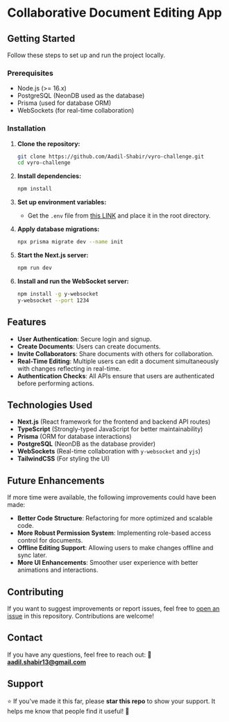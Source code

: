 # Collaborative Document Editing App

## Getting Started

Follow these steps to set up and run the project locally.

### Prerequisites
- Node.js (>= 16.x)
- PostgreSQL (NeonDB used as the database)
- Prisma (used for database ORM)
- WebSockets (for real-time collaboration)

### Installation

1. **Clone the repository:**
   ```sh
   git clone https://github.com/Aadil-Shabir/vyro-challenge.git
   cd vyro-challenge
   ```

2. **Install dependencies:**
   ```sh
   npm install
   ```

3. **Set up environment variables:**
   - Get the `.env` file from [this LINK](https://drive.google.com/file/d/1-IUv832alefSpzIpCByz92HlAybYJtqf/view?usp=sharing) and place it in the root directory.

4. **Apply database migrations:**
   ```sh
   npx prisma migrate dev --name init
   ```

5. **Start the Next.js server:**
   ```sh
   npm run dev
   ```

6. **Install and run the WebSocket server:**
   ```sh
   npm install -g y-websocket
   y-websocket --port 1234
   ```

## Features

- **User Authentication**: Secure login and signup.
- **Create Documents**: Users can create documents.
- **Invite Collaborators**: Share documents with others for collaboration.
- **Real-Time Editing**: Multiple users can edit a document simultaneously with changes reflecting in real-time.
- **Authentication Checks**: All APIs ensure that users are authenticated before performing actions.

## Technologies Used

- **Next.js** (React framework for the frontend and backend API routes)
- **TypeScript** (Strongly-typed JavaScript for better maintainability)
- **Prisma** (ORM for database interactions)
- **PostgreSQL** (NeonDB as the database provider)
- **WebSockets** (Real-time collaboration with `y-websocket` and `yjs`)
- **TailwindCSS** (For styling the UI)

## Future Enhancements

If more time were available, the following improvements could have been made:
- **Better Code Structure**: Refactoring for more optimized and scalable code.
- **More Robust Permission System**: Implementing role-based access control for documents.
- **Offline Editing Support**: Allowing users to make changes offline and sync later.
- **More UI Enhancements**: Smoother user experience with better animations and interactions.

## Contributing

If you want to suggest improvements or report issues, feel free to [open an issue](#) in this repository. Contributions are welcome!

## Contact

If you have any questions, feel free to reach out:
📧 **aadil.shabir13@gmail.com**

## Support

⭐ If you've made it this far, please **star this repo** to show your support. It helps me know that people find it useful! 🚀
